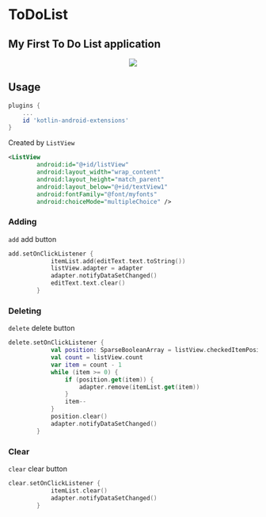 # ToDoList
## My First To Do List application
<p align="center"><img  src="https://user-images.githubusercontent.com/71185943/165082485-5670e383-49c1-44fe-9e5f-a87d699e5133.png"> </p>

## Usage 
```Groovy
plugins {
    ...
    id 'kotlin-android-extensions'
}
```
Created by ```ListView```

```xml
<ListView
        android:id="@+id/listView"
        android:layout_width="wrap_content"
        android:layout_height="match_parent"
        android:layout_below="@+id/textView1"
        android:fontFamily="@font/myfonts"
        android:choiceMode="multipleChoice" />
```

### Adding 
```add``` add button
```Kotlin
add.setOnClickListener {
            itemList.add(editText.text.toString())
            listView.adapter = adapter
            adapter.notifyDataSetChanged()
            editText.text.clear()
        }
```
### Deleting
```delete``` delete button
```kotlin
delete.setOnClickListener {
            val position: SparseBooleanArray = listView.checkedItemPositions
            val count = listView.count
            var item = count - 1
            while (item >= 0) {
                if (position.get(item)) {
                    adapter.remove(itemList.get(item))
                }
                item--
            }
            position.clear()
            adapter.notifyDataSetChanged()
        }
```
### Clear
```clear``` clear button
```Kotlin
clear.setOnClickListener {
            itemList.clear()
            adapter.notifyDataSetChanged()
        }

```
